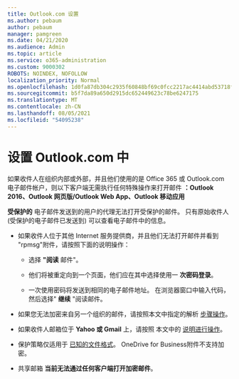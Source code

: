 ```yaml
---
title: Outlook.com 设置
ms.author: pebaum
author: pebaum
manager: pamgreen
ms.date: 04/21/2020
ms.audience: Admin
ms.topic: article
ms.service: o365-administration
ms.custom: 9000302
ROBOTS: NOINDEX, NOFOLLOW
localization_priority: Normal
ms.openlocfilehash: 1d0fa87db304c2935f60848bf69c0fcc2217ac4414abd53718f418785e8804c5
ms.sourcegitcommit: b5f7da89a650d2915dc652449623c78be6247175
ms.translationtype: MT
ms.contentlocale: zh-CN
ms.lasthandoff: 08/05/2021
ms.locfileid: "54095238"
---
```

# <a name="settings-in-outlookcom"></a>设置 Outlook.com 中

如果收件人在组织内部或外部，并且他们使用的是 Office 365 或 Outlook.com 电子邮件帐户，则以下客户端无需执行任何特殊操作来打开邮件 **：Outlook 2016、Outlook 网页版/Outlook Web App、Outlook 移动应用**

**受保护的** 电子邮件发送到的用户的代理无法打开受保护的邮件。 只有原始收件人 (受保护的电子邮件已发送到) 可以查看电子邮件中的信息。

- 如果收件人位于其他 Internet 服务提供商，并且他们无法打开邮件并看到 &nbsp; "rpmsg"附件，请按照下面的说明操作：
    
    - 选择 **"阅读** 邮件"。
    
    - 他们将被重定向到一个页面，他们应在其中选择使用一 **次密码登录**。
    
    - 一次使用密码将发送到相同的电子邮件地址。 在浏览器窗口中输入代码，然后选择" **继续** "阅读邮件。

- 如果您无法加密来自另一个组织的邮件，请按照本文中指定的解析 [步骤操作](https://support.office.com/article/known-issues-opening-irm-protected-emails-sent-from-users-in-other-office-365-organizations-0dec0593-a05d-4aa2-8445-9311ebab3164)。

- 如果收件人邮箱位于 **Yahoo 或 Gmail** 上，请按照 </span> 本文中的 [说明进行操作](https://support.office.com/article/how-do-i-open-a-protected-message-1157a286-8ecc-4b1e-ac43-2a608fbf3098)。

- 保护策略仅适用于 [已知的文件格式](https://docs.microsoft.com/azure/information-protection/rms-client/client-admin-guide-file-types)。 OneDrive for Business附件不支持加密。

- 共享邮箱 **当前无法通过任何客户端打开加密邮件**。 
